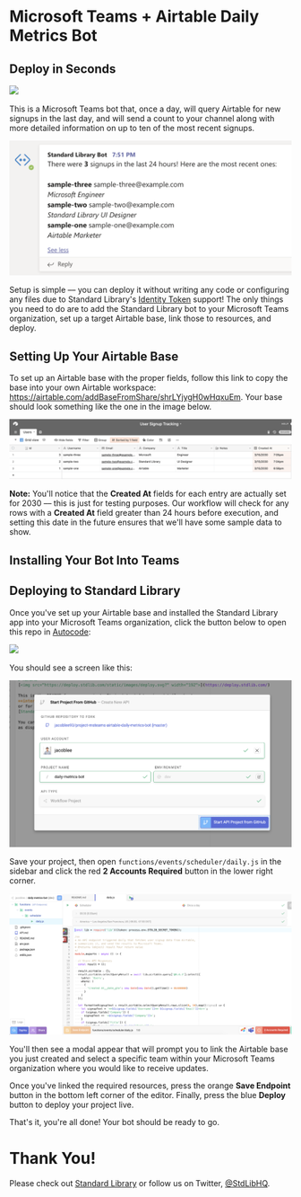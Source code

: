 # Microsoft Teams + Airtable Daily Metrics Bot

## Deploy in Seconds

[<img src="https://deploy.stdlib.com/static/images/deploy.svg?" width="192">](https://deploy.stdlib.com/)

This is a Microsoft Teams bot that, once a day, will query Airtable for new signups in the last day, and will send a count to your channel along with more detailed information on up to ten of the most recent signups.

![](./readme/images/metrics-message.png)

Setup is simple –– you can deploy it without writing any code or configuring any files due to Standard Library's [Identity Token](https://docs.stdlib.com/identity-management-sso-for-apis/what-is-an-identity-token/) support! The only things you need to do are to add the Standard Library bot to your Microsoft Teams organization, set up a target Airtable base, link those to resources, and deploy.

## Setting Up Your Airtable Base

To set up an Airtable base with the proper fields, follow this link to copy the base into your own Airtable workspace: https://airtable.com/addBaseFromShare/shrLYjygH0wHqxuEm. Your base should look something like the one in the image below.

![](./readme/images/user-signup-base.png)

**Note:** You'll notice that the **Created At** fields for each entry are actually set for 2030 –– this is just for testing purposes. Our workflow will check for any rows with a **Created At** field greater than 24 hours before execution, and setting this date in the future ensures that we'll have some sample data to show.

## Installing Your Bot Into Teams

## Deploying to Standard Library

Once you've set up your Airtable base and installed the Standard Library app into your Microsoft Teams organization, click the button below to open this repo in [Autocode](https://autocode.stdlib.com/):

[<img src="https://deploy.stdlib.com/static/images/deploy.svg?" width="192">](https://deploy.stdlib.com/)

You should see a screen like this:

![](./readme/images/deploy-github-modal.png)

Save your project, then open `functions/events/scheduler/daily.js` in the sidebar and click the red **2 Accounts Required** button in the lower right corner.

![](./readme/images/active-endpoint.png)

You'll then see a modal appear that will prompt you to link the Airtable base you just created and select a specific team within your Microsoft Teams organization where you would like to receive updates.

Once you've linked the required resources, press the orange **Save Endpoint** button in the bottom left corner of the editor. Finally, press the blue **Deploy** button to deploy your project live.

That's it, you're all done! Your bot should be ready to go.

# Thank You!

Please check out [Standard Library](https://stdlib.com/) or follow us on Twitter,
[@StdLibHQ](https://twitter.com/@StdLibHQ).